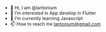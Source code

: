 - 👋 Hi, I am @lantonium
- 👀 I’m interested in App develop in Flutter
- 🌱 I’m currently learning Javascript
- 📫 How to reach me lantonium@gmail.com

<!---
lantonium/lantonium is a ✨ special ✨ repository because its `README.md` (this file) appears on your GitHub profile.
You can click the Preview link to take a look at your changes.
--->
